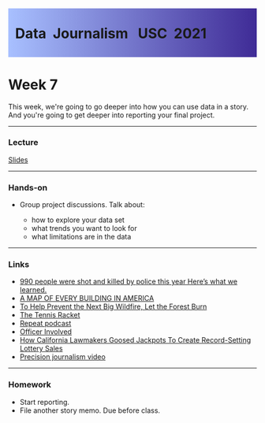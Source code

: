 <div class="header">
<h1 class="ml7">
  <span class="text-wrapper">
    <span class="letters"><p id ="usc p">Data&nbsp;&nbsp;Journalism&nbsp;&nbsp;&nbsp;USC&nbsp;&nbsp;2021</p></span>
  </span>
</h1>
</div>
<script src="https://cdnjs.cloudflare.com/ajax/libs/animejs/2.0.2/anime.min.js"></script>

<script src="https://ajax.googleapis.com/ajax/libs/jquery/3.3.1/jquery.min.js"></script>

<style>
.header{
      background-image: linear-gradient(to right, #a8c0ff, #3f2b96);
}

.ml7 {
  position: relative;
  font-weight: 1200;


}
.ml7 .text-wrapper {
  position: relative;
  display: inline-block;
  padding-top: 0.2em;
  padding-right: 0.05em;
  padding-bottom: 0.1em;
  overflow: hidden;
  padding-left: 14px;

}
.ml7 .letter {
  transform-origin: 0 100%;
  display: inline-block;
  line-height: 1.3em;
  font-size: 3.6em;
  color: #FFFFFF
}


</style>


<script>
// Wrap every letter in a span
$('.ml7 .letters').each(function(){
  $(this).html($(this).text().replace(/([^\x00-\x80]|\w)/g, "<span class='letter'>$&</span>"));
});

anime.timeline({loop: true})
  .add({
    targets: '.ml7 .letter',
    translateY: ["1.1em", 0],
    translateX: ["0.55em", 0],
    translateZ: 0,
    rotateZ: [180, 0],
    duration: 1050,
    easing: "easeOutExpo",
    delay: function(el, i) {
      return 50 * i;
    }
  }).add({
    targets: '.ml7',
    opacity: 0,
    duration: 1000,
    easing: "easeOutExpo",
    delay: 1000
  });
</script>


# Week 7
This week, we're going to go deeper into how you can use data in a story. And you're going to get deeper into reporting your final project.

---

### Lecture

[Slides](https://docs.google.com/presentation/d/1CwSbcLfsN0VqT1QH_lyZyo87syNFBXMej2Kx5MDjrn8/edit?usp=sharing)

---

### Hands-on

* Group project discussions. Talk about:

	* how to explore your data set
	* what trends you want to look for
	* what limitations are in the data


---

### Links

* [990
people were shot and killed by police this year
Here’s what we learned.](https://www.washingtonpost.com/graphics/national/police-shootings-year-end/)
* [A MAP OF EVERY BUILDING IN AMERICA](https://www.nytimes.com/interactive/2018/10/12/us/map-of-every-building-in-the-united-states.html)
* [To Help Prevent the Next Big
Wildfire, Let the Forest Burn](https://www.nytimes.com/interactive/2018/11/29/opinion/sunday/california-wildfires-forest-management.html)
* [The Tennis Racket](https://www.buzzfeednews.com/article/heidiblake/the-tennis-racket)
* [Repeat podcast](https://www.scpr.org/repeat)
* [Officer Involved](http://projects.scpr.org/officer-involved/)
* [How California Lawmakers Goosed Jackpots To Create Record-Setting Lottery Sales](http://laist.com/2018/06/19/lottery.php)
* [Precision journalism video](https://www.youtube.com/watch?v=FbYR78vyhw0)

---

### Homework

* Start reporting.
* File another story memo. Due before class.